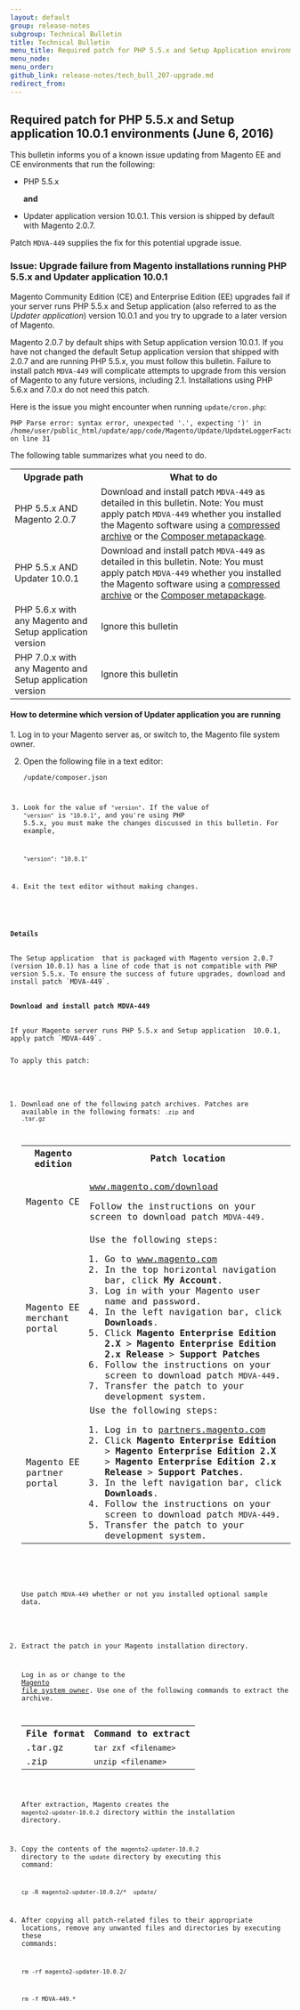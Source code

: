 ```yaml
---
layout: default
group: release-notes
subgroup: Technical Bulletin
title: Technical Bulletin
menu_title: Required patch for PHP 5.5.x and Setup Application environments (June 6, 2016)
menu_node: 
menu_order: 
github_link: release-notes/tech_bull_207-upgrade.md
redirect_from: 
---
```


<h2>Required patch for PHP 5.5.x and Setup application 10.0.1 environments (June 6, 2016)</h2>
This bulletin informs you of a known issue updating from Magento EE and CE environments that run the following:   

* PHP 5.5.x

	**and**

* Updater application version 10.0.1. This version is shipped by default with Magento 2.0.7. 

Patch `MDVA-449` supplies the fix for this potential upgrade issue. 



<h3>Issue: Upgrade failure from Magento installations running PHP 5.5.x and Updater application 10.0.1</h3>

Magento Community Edition (CE) and Enterprise Edition (EE) upgrades fail if your server runs PHP 5.5.x and Setup application (also referred to as the <i>Updater application</i>) version 10.0.1 and you  try to upgrade to a later version of Magento.


Magento 2.0.7 by default ships with Setup application version 10.0.1.  If you have not changed the default Setup application version that shipped with 2.0.7 and are running PHP 5.5.x, you must follow this bulletin. Failure to install patch `MDVA-449` will complicate attempts to upgrade from this version of Magento to any future versions, including 2.1. Installations using PHP 5.6.x and 7.0.x do not need this patch.


Here is the issue you might encounter when running `update/cron.php`:
 
	PHP Parse error: syntax error, unexpected '.', expecting ')' in /home/user/public_html/update/app/code/Magento/Update/UpdateLoggerFactory.php on line 31 

The following table summarizes what you need to do.

<table>
	<tbody>
<tr> 
	<th>Upgrade path</th>
	<th>What to do</th>
</tr>

<tr>
	<td>PHP 5.5.x AND Magento 2.0.7</td>
<td> Download and install patch <code>MDVA-449</code> as detailed in this bulletin. Note: You must apply patch <code>MDVA-449</code>  whether you installed the Magento software using a <a href="{{ site.gdeurl }}install-gde/prereq/zip_install.html">compressed archive</a> or the <a href="{{ site.gdeurl }}install-gde/prereq/integrator_install.html">Composer metapackage</a>.</td>
</tr>

<tr>
	<td>PHP 5.5.x AND Updater 10.0.1</td>
	<td>Download and install patch <code>MDVA-449</code> as detailed in this bulletin. Note: You must apply patch <code>MDVA-449</code>  whether you installed the Magento software using a <a href="{{ site.gdeurl }}install-gde/prereq/zip_install.html">compressed archive</a> or the <a href="{{ site.gdeurl }}install-gde/prereq/integrator_install.html">Composer metapackage</a>.</td>
</tr>

<tr>
	<td>PHP 5.6.x with any Magento and Setup application version</td>
	<td>Ignore this bulletin</td>
</tr>

<tr>
	<td>PHP 7.0.x with any Magento and Setup application version</td>
	<td>Ignore this bulletin</td>
</tr>

</tbody>
</table>

<h4>How to determine which version of Updater application you are running</h4> 
1. Log in to your Magento server as, or switch to, the Magento file system owner.

2. Open the following file in a text editor:

	<code><your Magento install dir>/update/composer.json

3. Look for the value of `"version"`. If the value of `"version"` is `"10.0.1"`, and you're using PHP 5.5.x, you must make the changes discussed in this bulletin. For example,

	<code>"version": "10.0.1"</code>

4. Exit the text editor without making changes.

<h4>Details</h4>
The Setup application  that is packaged with Magento version 2.0.7 (version 10.0.1) has a line of code that is not compatible with PHP version 5.5.x. To ensure the success of future upgrades, download and install patch `MDVA-449`. 

<h4>Download and install patch MDVA-449</h4> 
If your Magento server runs PHP 5.5.x and Setup application  10.0.1,  apply patch `MDVA-449`.

To apply this patch:

1.	Download one of the following patch archives. Patches are available in the following formats: `.zip` and `.tar.gz`

	<table>
		
	<tbody>
	<tr> 
		<th>Magento edition</th>
		<th>Patch location</th>
	</tr>
	<tr> 
	<td>Magento CE</td>
	<td><p><a href="http://www.magento.com/download" target="_blank">www.magento.com/download</a></p>
		<p>Follow the instructions on your screen to download patch <code>MDVA-449</code>.</p></td>
	</tr>
	<tr> 
		<td>Magento EE merchant portal</td>
		<td>Use the following steps:
		<ol><li>Go to <a href="http://www.magento.com" target="_blank">www.magento.com</a></li>
		<li>In the top horizontal navigation bar, click <strong>My Account</strong>.</li>
		<li>Log in with your Magento user name and password.</li>
		<li>In the left navigation bar, click <strong>Downloads</strong>.</li>
		<li>Click <strong>Magento Enterprise Edition</strong> <strong>2.X</strong> > <strong>Magento Enterprise Edition 2.x Release</strong> > <strong>Support Patches</strong></li>
		<li>Follow the instructions on your screen to download patch <code>MDVA-449</code>.</li></ul>

	</li>
	<li>Transfer the patch to your development system.</li></ol></td>
	</tr>
	<tr>
		<td>Magento EE partner portal</td>
		<td>Use the following steps:
		<ol><li>Log in to <a href="https://partners.magento.com/English/?rdir=/files.aspx" target="_blank">partners.magento.com</a></li>
		<li>Click <strong>Magento Enterprise Edition</strong> > <strong>Magento Enterprise Edition 2.X</strong> > <strong>Magento Enterprise Edition 2.x Release</strong> > <strong>Support Patches</strong>.</li>
		<li>In the left navigation bar, click <strong>Downloads</strong>.</li>
		<li>Follow the instructions on your screen to download patch <code>MDVA-449</code>.</li>
	<li>Transfer the patch to your development system.</li></ol></td>
		</tr>
	</tbody>
	</table>

	<div class="bs-callout bs-callout-info" id="info">
  		<p>Use patch <code>MDVA-449</code> whether or not you installed optional sample data.</p>
	</div>

2.	Extract the patch in your Magento installation directory.

	Log in as or change to the <a href="{{ site.gdeurl }}install-gde/prereq/apache-user.html">Magento file system owner</a>. Use one of the following commands to extract the archive.

	<table>
	<tbody>
	<tr> 
		<th>File format</th>
		<th>Command to extract</th>
	</tr>
	<tr> 
		<td>.tar.gz</td>
		<td><code>tar zxf &lt;filename></code></td>
		</tr>
		<tr> 
			<td>.zip</td>
			<td><code>unzip &lt;filename></code></td>
		</tr>
		
	</tbody>
	</table>

	After extraction, Magento creates the `magento2-updater-10.0.2` directory within the installation directory. 

3. Copy the contents of the `magento2-updater-10.0.2` directory to the  `update` directory by executing this command:

	`cp -R magento2-updater-10.0.2/*  update/`

4. After copying all  patch-related files to their appropriate locations,  remove any unwanted files and directories by executing these commands:

	`rm -rf magento2-updater-10.0.2/`

	`rm -f MDVA-449.*`







